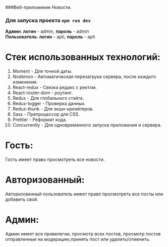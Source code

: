 ###Веб-приложение Новости.

### Для запуска проекта `npm run dev`

**Админ**: **логин** - admin, **пароль** - admin <br>
**Пользователь**: **логин** - apti, **пароль** - apti


Cтек использованных технологий:
=

1. Moment - Для точной даты. <br>
2. Nodemon - Автоматическая перезагрука сервера, после каждого изменения. <br>
3. React-redux - Связка редакс с ректом. <br>
4. React-router-dom - роутинг. <br>
5. Redux - Для глобального стэйта. <br>
6. Redux-logger - Проверка данных.<br>
7. Redux-thunk - Для экшн-креэйтеров. <br>
8. Sass - Препроцессор для CSS. <br>
9. Prettier - Реформат кода.
10. Сoncurrently - Для одновременного запуска приложения и сервера.

Гость:
=
Гость имеет право просмотреть все новости.

Авторизованный:
=
Авторизованный пользователь имеет право просмотреть все посты или добавить свой.

Админ:
=
Админ имеет все привелегии, просмотр всех постов, просмотр постов отправленные на модерацию,принять пост или удалить/отменить. 

